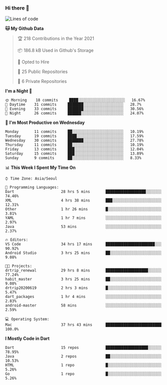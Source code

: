 ### Hi there 👋

<!--
**ska2519/ska2519** is a ✨ _special_ ✨ repository because its `README.md` (this file) appears on your GitHub profile.

Here are some ideas to get you started:

- 🔭 I’m currently working on ...
- 🌱 I’m currently learning ...
- 👯 I’m looking to collaborate on ...
- 🤔 I’m looking for help with ...
- 💬 Ask me about ...
- 📫 How to reach me: ...
- 😄 Pronouns: ...
- ⚡ Fun fact: ...
-->

<!--START_SECTION:waka-->
![Lines of code](https://img.shields.io/badge/From%20Hello%20World%20I%27ve%20Written-431329%20lines%20of%20code-blue)

**🐱 My Github Data** 

> 🏆 218 Contributions in the Year 2021
 > 
> 📦 186.8 kB Used in Github's Storage 
 > 
> 💼 Opted to Hire
 > 
> 📜 25 Public Repositories 
 > 
> 🔑 6 Private Repositories  
 > 
**I'm a Night 🦉** 

```text
🌞 Morning    18 commits     ████░░░░░░░░░░░░░░░░░░░░░   16.67% 
🌆 Daytime    31 commits     ███████░░░░░░░░░░░░░░░░░░   28.7% 
🌃 Evening    33 commits     ███████░░░░░░░░░░░░░░░░░░   30.56% 
🌙 Night      26 commits     ██████░░░░░░░░░░░░░░░░░░░   24.07%

```
📅 **I'm Most Productive on Wednesday** 

```text
Monday       11 commits     ██░░░░░░░░░░░░░░░░░░░░░░░   10.19% 
Tuesday      19 commits     ████░░░░░░░░░░░░░░░░░░░░░   17.59% 
Wednesday    30 commits     ███████░░░░░░░░░░░░░░░░░░   27.78% 
Thursday     11 commits     ██░░░░░░░░░░░░░░░░░░░░░░░   10.19% 
Friday       13 commits     ███░░░░░░░░░░░░░░░░░░░░░░   12.04% 
Saturday     15 commits     ███░░░░░░░░░░░░░░░░░░░░░░   13.89% 
Sunday       9 commits      ██░░░░░░░░░░░░░░░░░░░░░░░   8.33%

```


📊 **This Week I Spent My Time On** 

```text
⌚︎ Time Zone: Asia/Seoul

💬 Programming Languages: 
Dart                     28 hrs 5 mins       ██████████████████░░░░░░░   74.46% 
XML                      4 hrs 38 mins       ███░░░░░░░░░░░░░░░░░░░░░░   12.31% 
Other                    1 hr 26 mins        █░░░░░░░░░░░░░░░░░░░░░░░░   3.81% 
YAML                     1 hr 7 mins         ░░░░░░░░░░░░░░░░░░░░░░░░░   2.97% 
Java                     53 mins             ░░░░░░░░░░░░░░░░░░░░░░░░░   2.37%

🔥 Editors: 
VS Code                  34 hrs 17 mins      ██████████████████████░░░   90.92% 
Android Studio           3 hrs 25 mins       ██░░░░░░░░░░░░░░░░░░░░░░░   9.08%

🐱‍💻 Projects: 
drtrip_renewal           29 hrs 8 mins       ███████████████████░░░░░░   77.24% 
habit_master             3 hrs 25 mins       ██░░░░░░░░░░░░░░░░░░░░░░░   9.08% 
drtrip20200619           2 hrs 3 mins        █░░░░░░░░░░░░░░░░░░░░░░░░   5.47% 
dart_packages            1 hr 4 mins         ░░░░░░░░░░░░░░░░░░░░░░░░░   2.83% 
android-master           58 mins             ░░░░░░░░░░░░░░░░░░░░░░░░░   2.59%

💻 Operating System: 
Mac                      37 hrs 43 mins      █████████████████████████   100.0%

```

**I Mostly Code in Dart** 

```text
Dart                     15 repos            ███████████████████░░░░░░   78.95% 
Java                     2 repos             ██░░░░░░░░░░░░░░░░░░░░░░░   10.53% 
HTML                     1 repo              █░░░░░░░░░░░░░░░░░░░░░░░░   5.26% 
Go                       1 repo              █░░░░░░░░░░░░░░░░░░░░░░░░   5.26%

```



<!--END_SECTION:waka-->


